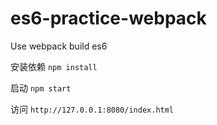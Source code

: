 # es6-practice-webpack
Use webpack build es6

安装依赖 `npm install`

启动 `npm start`

访问 `http://127.0.0.1:8080/index.html`
